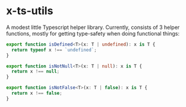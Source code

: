 # x-ts-utils

A modest little Typescript helper library. Currently, consists of 3 helper functions,
mostly for getting type-safety when doing functional things:

```ts
export function isDefined<T>(x: T | undefined): x is T {
  return typeof x !== `undefined`;
}

export function isNotNull<T>(x: T | null): x is T {
  return x !== null;
}

export function isNotFalse<T>(x: T | false): x is T {
  return x !== false;
}
```

